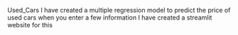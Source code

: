 Used_Cars
I have created a multiple regression model to predict the price of used cars when you enter a few information
I have created a streamlit website for this
